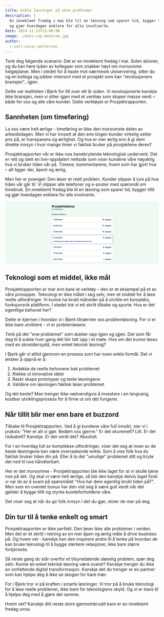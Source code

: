```yaml
---
title: Enkle løsninger på ekte problemer
description: |
  En inneklemt fredag i mai ble til en løsning som sparer tid, bygger tillit
  og gjør hverdagen enklere for alle involverte.
date: 2024-11-12T12:00:00
image: ./mats-cop-moterom.jpg
author:
  - carl-oscar-petterson
---
```


Tenk deg følgende scenario: Det er en inneklemt fredag i mai. Solen skinner, og
du kan høre lyden av kollegaer som snakker høyt om morsomme helgeplaner. Men i
stedet for å haste mot nærmeste uteservering, sitter du og en kollega og jobber
intensivt med et prosjekt som kan “revolusjonere bransjen”...igjen.

Dette var realiteten i Bjerk for litt over ett år siden. Vi revolusjonerte
kanskje ikke bransjen, men vi sitter igjen med et verktøy som skaper masse verdi
– både for oss og alle våre kunder. Dette verktøyet er Prosjektrapporten.

## Sannheten (om timeføring)

La oss være helt ærlige - timeføring er ikke den morsomste delen av
arbeidsdagen. Men vi har innsett at den ene tingen kunder virkelig setter pris
på, er transparens og ærlighet. Og hva er mer ærlig enn å gi dem direkte innsyn
i hvor mange timer vi faktisk bruker på prosjektene deres?

Prosjektrapporten vår er ikke noe banebrytende teknologisk underverk. Det er
rett og slett en live-oppdatert nettside som viser kundene våre nøyaktig hva vi
bruker tiden vår på. Timene, kommentarene, hvem som har gjort hva – alt ligger
der, åpent og ærlig.

Men her er poenget: Den løser et reelt problem. Kunder slipper å lure på hva
tiden vår går til. Vi slipper alle telefoner og e-poster med spørsmål om
timebruk. En inneklemt fredag ble til en løsning som sparer tid, bygger tillit
og gjør hverdagen enklere for alle involverte.

![Skjermbilde av applikasjon som viser timelister](./screenshot.png)

## Teknologi som et middel, ikke mål

Prosjektrapporten er mer enn bare et verktøy – den er et eksempel på et av våre
prinsipper. Teknologi er ikke målet i seg selv, men et middel for å løse reelle
utfordringer. Vi kunne ha brukt måneder på å utvikle en kompleks, funksjonsrik
plattform. I stedet tok vi ett skritt tilbake og spurte: Hva er det egentlige
behovet her?

Dette er kjernen i hvordan vi i Bjerk tilnærmer oss problemløsning. For vi er
ikke bare utviklere - vi er problemløsere.

Tenk på det "ene problemet" som dukker opp igjen og igjen. Det som får deg til å
sukke hver gang det blir tatt opp i et møte. Hva om det kunne løses med en
skreddersydd, men enkel teknisk løsning?

I Bjerk går vi alltid gjennom en prosess som har noen enkle formål. Det vi
ønsker å oppnå er å:

1. Avdekke de reelle behovene bak problemet
2. Klekke ut innovative idéer
3. Raskt skape prototyper og teste løsningene
4. Validere om løsningen faktisk løser problemet

Og det beste? Man trenger ikke nødvendigvis å investere i en langvarig, kostbar
utviklingsprosess for å finne ut om det fungerer.

## Når tillit blir mer enn bare et buzzord

Tilbake til Prosjektrapporten. Ved å gi kundene våre full innsikt, sier vi i
praksis: "Her er alt vi gjør. Bedøm oss gjerne." Er det skummelt? Litt. Er det
risikabelt? Kanskje. Er det verdt det? Absolutt.

For i en hverdag full av komplekse utfordringer, viser det seg at noen av de
beste løsningene kan være overraskende enkle. Som å vise folk hva du faktisk
bruker tiden din på. Eller å ta det "umulige" problemet ditt og bryte det ned
til noe håndterbart.

Her er det morsomme - Prosjektrapporten ble ikke laget for at vi skulle tjene
noe på det. Og skal vi være helt ærlige, så ble den kanskje delvis laget fordi
vi var lei av å svare på spørsmålet "Hva har dere egentlig brukt tiden på?". Men
som en uventet bonus har den vist seg å være gull verdt når det gjelder å bygge
tillit og styrke kundeforholdene våre.

Det viser seg at når du gir folk innsyn i det du gjør, stoler de mer på deg.

## Din tur til å tenke enkelt og smart

Prosjektrapporten er ikke perfekt. Den løser ikke alle problemer i verden. Men
det er et skritt i retning av en mer åpen og ærlig måte å drive business på. Og
hvem vet - kanskje kan den inspirere andre til å tenke på hvordan de kan bruke
teknologi til å bygge sterkere relasjoner, ikke bare større fortjeneste.

Så neste gang du står overfor et tilsynelatende uløselig problem, spør deg selv:
Kunne en enkel teknisk løsning være svaret? Kanskje trenger du ikke en
omfattende digital transformasjon. Kanskje det du trenger er en partner som kan
hjelpe deg å ikke se skogen for bare trær.

For i Bjerk tror vi på kraften i smarte løsninger. Vi tror på å bruke teknologi
for å løse reelle problemer, ikke bare for teknologiens skyld. Og vi er klare
til å hjelpe deg med å gjøre det samme.

Hvem vet? Kanskje ditt neste store gjennombrudd bare er en inneklemt fredag
unna.
